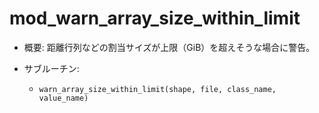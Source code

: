 # mod_warn_array_size_within_limit

- 概要: 距離行列などの割当サイズが上限（GiB）を超えそうな場合に警告。

- サブルーチン:
  - `warn_array_size_within_limit(shape, file, class_name, value_name)`

